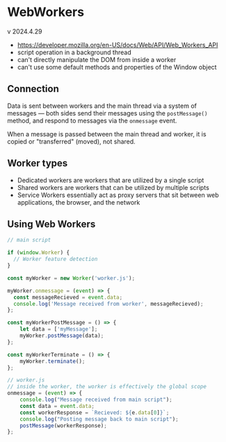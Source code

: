 # WebWorkers
v 2024.4.29

- https://developer.mozilla.org/en-US/docs/Web/API/Web_Workers_API
- script operation in a background thread
- can't directly manipulate the DOM from inside a worker
- can't use some default methods and properties of the Window object

## Connection
Data is sent between workers and the main thread via a system of messages — both sides send their messages using the `postMessage()` method, and respond to messages via the `onmessage` event.  

When a message is passed between the main thread and worker, it is copied or "transferred" (moved), not shared.  

## Worker types
- Dedicated workers are workers that are utilized by a single script
- Shared workers are workers that can be utilized by multiple scripts
- Service Workers essentially act as proxy servers that sit between web applications, the browser, and the network

## Using Web Workers
```js
// main script

if (window.Worker) {
  // Worker feature detection
}

const myWorker = new Worker('worker.js');

myWorker.onmessage = (event) => {
  const messageRecieved = event.data;
  console.log('Message received from worker', messageRecieved);
};

const myWorkerPostMessage = () => {
    let data = ['myMessage'];
    myWorker.postMessage(data);
};

const myWorkerTerminate = () => {
    myWorker.terminate();
};

```

```js
// worker.js
// inside the worker, the worker is effectively the global scope
onmessage = (event) => {
    console.log("Message received from main script");
    const data = event.data;
    const workerResponse = `Recieved: ${e.data[0]}`;
    console.log("Posting message back to main script");
    postMessage(workerResponse);
};

```

